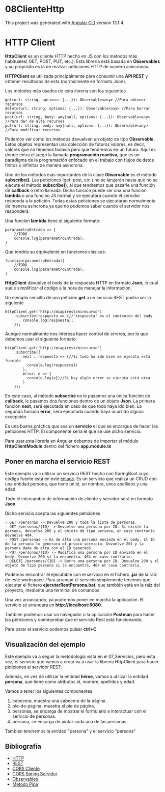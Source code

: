 # 08ClienteHttp

This project was generated with [Angular CLI](https://github.com/angular/angular-cli) version 13.1.4.

# HTTP Client

**HttpClient** es un cliente HTTP hecho en JS con los métodos más habituales( GET, POST, PUT, etc.). Esta librería está basada en **Observables** y su propósito es la de realizar peticiones HTTP de manera asíncronas. 

**HTTPClient** es utilizada principalmente para consumir una **API REST** y obtener resultados de esta (normalmente en formato Json).

Los métodos más usados de esta librería son los siguientes

    get(url: string, options: {...}): Observable<any> //Para obtener recursos
    delete(url: string, options: {...}): Observable<any> //Para borrar recursos
    post(url: string, body: any|null, options: {...}): Observable<any> //Para dar de alta recursos
    put(url: string, body: any|null, options: {...}): Observable<any> //Para modificar recursos

Podemos ver como los métodos devuelven un objeto de tipo **Observable**. Estos objetos representan una colección de futuros valores, es decir, valores que no tenemos todavía pero que tendremos en un futuro. Aquí es donde entra el juego la llamada **programación reactiva**, que es un paradigma de la programación enfocado en el trabajo con flujos de datos finitos o infinitos de manera asíncrona.

Uno de los métodos más importantes de la clase **Observable** es el método **subscribe()**. Las peticiones (get, post, etc.) no se lanzarán hasta que no se ejecute el método **subscribe()**, al que tendremos que pasarle una función de **callback** o retro llamada. Dicha función puede ser una una función **lambda** o una función JS normal y se ejecutará cuando el servidor responda a la petición. Todas estas peticiones se ejecutarán normalmente de manera asíncrona ya que no podemos saber cuando el servidor nos responderá.

Una función **lambda** tiene el siguiente formato:

    pararametroEntrada => {
        //TODO
        console.log(pararametroEntrada);
    }

Que tendría su equivalente en funciones clásicas:

    function(parametroEntrada){
        //TODO
        console.log(pararametroEntrada);
    }

**HttpClient** devuelve el body de la respuesta HTTP en formato **Json**, lo cual suele simplificar el código a la hora de manejar la información.

Un ejemplo sencillo de una petición **get** a un servicio REST podría ser la siguiente

    httpClient.get('http://miapirest/mirecurso')
        .subscribe(respuesta => {//'respuesta' es el contenido del body
            console.log(respuesta);
        });

Aunque normalmente nos interesa hacer control de errores, por lo que debemos usar el siguiente formato:

    httpClient.get('http://miapirest/mirecurso')
        .subscribe({
            next : respuesta => {//Si todo ha ido bien se ejecuta esta función
              console.log(respuesta}) 
            },
            error: e => {
              console.log(e})//Si hay algún error se ejecuta está otra
            }
        });

En este caso, al método **subscribe** no le pasamos una única función de **callback**, le pasamos dos funciones dentro de un objeto **Json**. La primera función **next**, será ejecutada en caso de que todo haya ido bien. La segunda función **error**, será ejecutada cuando haya ocurrido alguna excepción.

Es una buena práctica que sea un **servicio** el que se encargue de hacer las peticiones HTTP. El componente sería el que se use dicho servicio.

Para usar esta librería en Angular debemos de importar el módulo **HttpClientModule** dentro del fichero **app.module.ts**

## Poner en marcha el servicio REST

Este ejemplo va a utilizar un servicio REST hecho con SpringBoot cuyo código fuente está en este [enlace](https://github.com/fdepablo/WorkspaceJava/tree/master/27_SpringBootRestJpaData). Es un servicio que realiza un CRUD con una entidad persona, que tiene un id, un nombre, unos apellidos y una edad.

Todo el intercambio de información de cliente y servidor será en formato **Json**.

Dicho servicio acepta las siguientes peticiones

    - GET /personas -> Devuelve 200 y toda la lista de personas.
    - GET /personas/{ID} -> Devuelve una persona por ID. Si existe la persona, devuelve 200 y el objeto de tipo persona, en caso contrario devuelve 404.
    - POST /personas -> Da de alta una persona enviada en el body. El ID de la persona lo generará el propio servicio. Devuelve 201 y la persona dada de alta con el ID generado.
    - PUT /personas/{ID} -> Modifica una persona por ID enviada en el body. Devuelve 200 si la encuentra, 404 en caso contrario.
    - DELETE /personas/{ID} -> Borra una persona por ID. Devuelve 200 y el objeto de tipo persona si la encuentra, 404 en caso contrario.

Podemos encontrar el ejecutable con el servicio en el fichero **.jar** de la raíz de este workspace. Para arrancar el servicio simplemente tenemos que ejecutar el fichero **ejecutarRestPersona.bat**, que también está en la raíz del proyecto, mediante una terminal de comandos.

Una vez arrancando, ya podremos poner en marcha la aplicación. El servicio se arrancara en **http://localhost:8080**.

También podemos usar un navegador o la aplicación **Postman** para hacer las peticiones y commprobar que el servicio Rest está funcionando.

Para parar el servicio podemos pulsar **ctrl+C**

## Visualización del ejemplo

Este ejemplo va a seguir la metodología vista en el 07_Servicios, pero esta vez, el servicio que vamos a crear va a usar la librería HttpClient para hacer peticiones al servidor REST.

Además, en vez de utilizar la entidad **héroe**, vamos a utilizar la entidad **persona**, que tiene como atributos id, nombre, apellidos y edad.

Vamos a tener los siguientes componentes

1. cabecera, muestra una cabecera de la página.
2. pie-de-pagina, muestra el pie de página.
3. personas, se encarga de mostrar el formulario e interactuar con el servicio de personas.
4. persona, se encarga de pintar cada una de las personas.

También tendremos la entidad "persona" y el servicio "persona"

## Bibliografía

- [HTTP](https://es.wikipedia.org/wiki/Protocolo_de_transferencia_de_hipertexto)
- [REST](https://es.wikipedia.org/wiki/Transferencia_de_Estado_Representacional)
- [CORS Cliente](https://www.stackhawk.com/blog/angular-cors-guide-examples-and-how-to-enable-it/)
- [CORS Spring Servidor](https://www.arquitecturajava.com/spring-rest-cors-y-su-configuracion/)
- [Observables](https://medium.com/@mayrarodriguez/conozcamos-los-observables-15ee9e7c5aa9)
- [Metodo Pipe](https://www.tektutorialshub.com/angular/angular-observable-pipe/#:~:text=The%20pipe%20method%20of%20the,or%20as%20an%20instance%20method.)
